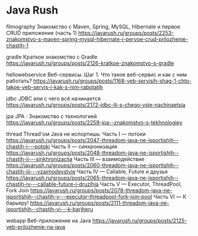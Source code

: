 # Java Rush

filmography 
Знакомство с Maven, Spring, MySQL, Hibernate и первое CRUD приложение (часть 1)
https://javarush.ru/groups/posts/2253-znakomstvo-s-maven-spring-mysql-hibernate-i-pervoe-crud-prilozhenie-chastjh-1


gradle
Краткое знакомство с Gradle
https://javarush.ru/groups/posts/2126-kratkoe-znakomstvo-s-gradle

hellowebservice
Веб-сервисы. Шаг 1. Что такое веб-сервис и как с ним работать?
https://javarush.ru/groups/posts/1168-veb-servisih-shag-1-chto-takoe-veb-servis-i-kak-s-nim-rabotatjh

jdbc
JDBC или с чего всё начинается
https://javarush.ru/groups/posts/2172-jdbc-ili-s-chego-vsje-nachinaetsja

jpa
JPA : Знакомство с технологией
https://javarush.ru/groups/posts/2259-jpa--znakomstvo-s-tekhnologiey

thread
Thread'ом Java не испортишь:
Часть I — потоки
https://javarush.ru/groups/posts/2047-threadom-java-ne-isportishjh--chastjh-i---potoki
Часть II — синхронизация
https://javarush.ru/groups/posts/2048-threadom-java-ne-isportishjh--chastjh-ii---sinkhronizacija
Часть III — взаимодействие
https://javarush.ru/groups/posts/2060-threadom-java-ne-isportishjh--chastjh-iii---vzaimodeystvie
Часть IV — Callable, Future и друзья
https://javarush.ru/groups/posts/2065-threadom-java-ne-isportishjh--chastjh-iv---callable-future-i-druzjhja
Часть V — Executor, ThreadPool, Fork Join
https://javarush.ru/groups/posts/2078-threadom-java-ne-isportishjh--chastjh-v---executor-threadpool-fork-join-pool
Часть VI — К барьеру!
https://javarush.ru/groups/posts/2111-threadom-java-ne-isportishjh--chastjh-vi---k-barjheru

webapp
Веб-приложение на Java
https://javarush.ru/groups/posts/2125-veb-prilozhenie-na-java
